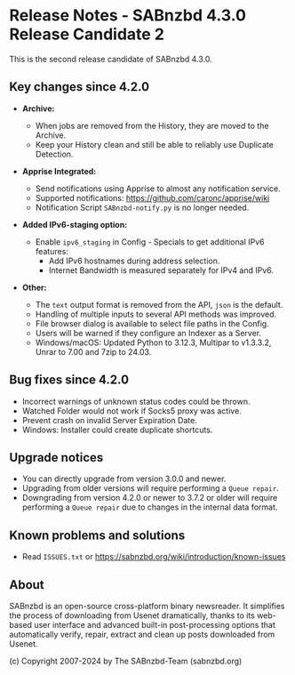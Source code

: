 Release Notes - SABnzbd 4.3.0 Release Candidate 2
=========================================================

This is the second release candidate of SABnzbd 4.3.0.

## Key changes since 4.2.0

* **Archive:**
    * When jobs are removed from the History, they are moved to the Archive.
    * Keep your History clean and still be able to reliably use Duplicate Detection.

* **Apprise Integrated:**
    * Send notifications using Apprise to almost any notification service.
    * Supported notifications: https://github.com/caronc/apprise/wiki
    * Notification Script `SABnzbd-notify.py` is no longer needed.

* **Added IPv6-staging option:**
    * Enable `ipv6_staging` in Config - Specials to get additional IPv6 features:
        * Add IPv6 hostnames during address selection.
        * Internet Bandwidth is measured separately for IPv4 and IPv6.

* **Other:**
    * The `text` output format is removed from the API, `json` is the default.
    * Handling of multiple inputs to several API methods was improved.
    * File browser dialog is available to select file paths in the Config.
    * Users will be warned if they configure an Indexer as a Server.
    * Windows/macOS: Updated Python to 3.12.3, Multipar to v1.3.3.2,
      Unrar to 7.00 and 7zip to 24.03.

## Bug fixes since 4.2.0

* Incorrect warnings of unknown status codes could be thrown.
* Watched Folder would not work if Socks5 proxy was active.
* Prevent crash on invalid Server Expiration Date.
* Windows: Installer could create duplicate shortcuts.

## Upgrade notices

* You can directly upgrade from version 3.0.0 and newer.
* Upgrading from older versions will require performing a `Queue repair`.
* Downgrading from version 4.2.0 or newer to 3.7.2 or older will require
  performing a `Queue repair` due to changes in the internal data format.

## Known problems and solutions

* Read `ISSUES.txt` or https://sabnzbd.org/wiki/introduction/known-issues

## About
SABnzbd is an open-source cross-platform binary newsreader.
It simplifies the process of downloading from Usenet dramatically, thanks to its web-based
user interface and advanced built-in post-processing options that automatically verify, repair,
extract and clean up posts downloaded from Usenet.

(c) Copyright 2007-2024 by The SABnzbd-Team (sabnzbd.org)
